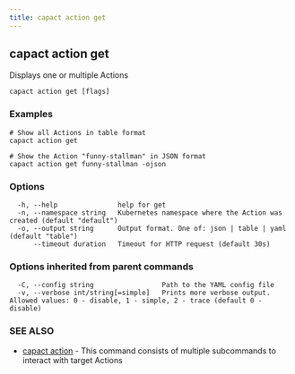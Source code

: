 ```yaml
---
title: capact action get
---
```


## capact action get

Displays one or multiple Actions

```
capact action get [flags]
```

### Examples

```
# Show all Actions in table format
capact action get

# Show the Action "funny-stallman" in JSON format
capact action get funny-stallman -ojson

```

### Options

```
  -h, --help               help for get
  -n, --namespace string   Kubernetes namespace where the Action was created (default "default")
  -o, --output string      Output format. One of: json | table | yaml (default "table")
      --timeout duration   Timeout for HTTP request (default 30s)
```

### Options inherited from parent commands

```
  -C, --config string                 Path to the YAML config file
  -v, --verbose int/string[=simple]   Prints more verbose output. Allowed values: 0 - disable, 1 - simple, 2 - trace (default 0 - disable)
```

### SEE ALSO

* [capact action](capact_action.md)	 - This command consists of multiple subcommands to interact with target Actions

